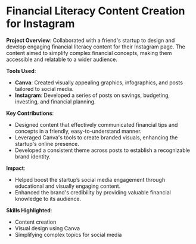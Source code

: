 # Financial Literacy Content Creation for Instagram

**Project Overview**: Collaborated with a friend's startup to design and develop engaging financial literacy content for their Instagram page. The content aimed to simplify complex financial concepts, making them accessible and relatable to a wider audience.

**Tools Used**:
- **Canva**: Created visually appealing graphics, infographics, and posts tailored to social media.
- **Instagram**: Developed a series of posts on savings, budgeting, investing, and financial planning.

**Key Contributions**:
- Designed content that effectively communicated financial tips and concepts in a friendly, easy-to-understand manner.
- Leveraged Canva's tools to create branded visuals, enhancing the startup's online presence.
- Developed a consistent theme across posts to establish a recognizable brand identity.

**Impact**:
- Helped boost the startup’s social media engagement through educational and visually engaging content.
- Enhanced the brand's credibility by providing valuable financial knowledge to its audience.

**Skills Highlighted**:
- Content creation
- Visual design using Canva
- Simplifying complex topics for social media
